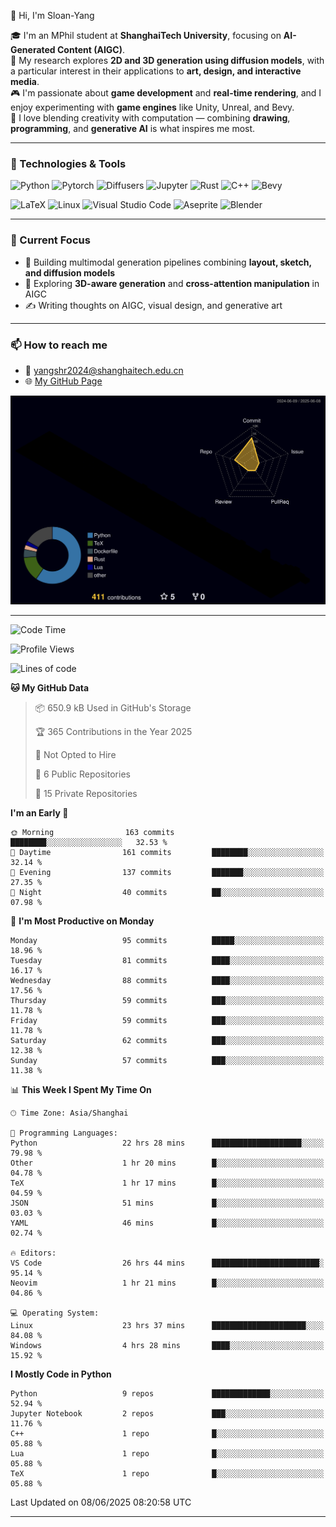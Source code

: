 👋 Hi, I'm Sloan-Yang

🎓 I'm an MPhil student at **ShanghaiTech University**, focusing on **AI-Generated Content (AIGC)**.  
🧠 My research explores **2D and 3D generation using diffusion models**, with a particular interest in their applications to **art, design, and interactive media**.  
🎮 I'm passionate about **game development** and **real-time rendering**, and I enjoy experimenting with **game engines** like Unity, Unreal, and Bevy.  
🎨 I love blending creativity with computation — combining **drawing**, **programming**, and **generative AI** is what inspires me most.

---

### 🧰 Technologies & Tools

![Python](https://img.shields.io/badge/python-%233776AB.svg?style=for-the-badge&logo=python&logoColor=white)
![Pytorch](https://img.shields.io/badge/pytorch-%23EE4C2C.svg?style=for-the-badge&logo=pytorch&logoColor=white)
![Diffusers](https://img.shields.io/badge/diffusers-HuggingFace-yellow?style=for-the-badge&logo=huggingface&logoColor=black)
![Jupyter](https://img.shields.io/badge/Jupyter-%23F37626.svg?style=for-the-badge&logo=Jupyter&logoColor=white)
![Rust](https://img.shields.io/badge/Rust-%23000000.svg?style=for-the-badge&logo=rust&logoColor=white)
![C++](https://img.shields.io/badge/C++-%2300599C.svg?style=for-the-badge&logo=c%2B%2B&logoColor=white)
![Bevy](https://img.shields.io/badge/Bevy-000000.svg?style=for-the-badge&logo=bevy&logoColor=white)

![LaTeX](https://img.shields.io/badge/LaTeX-47A141?style=for-the-badge&logo=latex&logoColor=white)
![Linux](https://img.shields.io/badge/Linux-FCC624?style=for-the-badge&logo=linux&logoColor=black)
![Visual Studio Code](https://img.shields.io/badge/VSCode-0078d7.svg?style=for-the-badge&logo=visual-studio-code&logoColor=white)
![Aseprite](https://img.shields.io/badge/Aseprite-FFFFFF?style=for-the-badge&logo=Aseprite&logoColor=%237D929E)
![Blender](https://img.shields.io/badge/Blender-F5792A?style=for-the-badge&logo=blender&logoColor=white)

---

### 🔭 Current Focus

- 🎨 Building multimodal generation pipelines combining **layout, sketch, and diffusion models**
- 🧪 Exploring **3D-aware generation** and **cross-attention manipulation** in AIGC
- ✍️ Writing thoughts on AIGC, visual design, and generative art

---

### 📫 How to reach me

- 📧 <a href="mailto:yangshr2024@shanghaitech.edu.cn">yangshr2024@shanghaitech.edu.cn</a>
- 🌐 [My GitHub Page](https://sloan-yang.github.io)  



![3D Profile](https://raw.githubusercontent.com/Sloan-Yang/Sloan-Yang/main/profile-3d-contrib/profile-night-rainbow.svg)

---


<!--START_SECTION:waka-->
![Code Time](http://img.shields.io/badge/Code%20Time-184%20hrs%2045%20mins-blue)

![Profile Views](http://img.shields.io/badge/Profile%20Views-20-blue)

![Lines of code](https://img.shields.io/badge/From%20Hello%20World%20I%27ve%20Written-1.9%20million%20lines%20of%20code-blue)

**🐱 My GitHub Data** 

> 📦 650.9 kB Used in GitHub's Storage 
 > 
> 🏆 365 Contributions in the Year 2025
 > 
> 🚫 Not Opted to Hire
 > 
> 📜 6 Public Repositories 
 > 
> 🔑 15 Private Repositories 
 > 
**I'm an Early 🐤** 

```text
🌞 Morning                163 commits         ████████░░░░░░░░░░░░░░░░░   32.53 % 
🌆 Daytime                161 commits         ████████░░░░░░░░░░░░░░░░░   32.14 % 
🌃 Evening                137 commits         ███████░░░░░░░░░░░░░░░░░░   27.35 % 
🌙 Night                  40 commits          ██░░░░░░░░░░░░░░░░░░░░░░░   07.98 % 
```
📅 **I'm Most Productive on Monday** 

```text
Monday                   95 commits          █████░░░░░░░░░░░░░░░░░░░░   18.96 % 
Tuesday                  81 commits          ████░░░░░░░░░░░░░░░░░░░░░   16.17 % 
Wednesday                88 commits          ████░░░░░░░░░░░░░░░░░░░░░   17.56 % 
Thursday                 59 commits          ███░░░░░░░░░░░░░░░░░░░░░░   11.78 % 
Friday                   59 commits          ███░░░░░░░░░░░░░░░░░░░░░░   11.78 % 
Saturday                 62 commits          ███░░░░░░░░░░░░░░░░░░░░░░   12.38 % 
Sunday                   57 commits          ███░░░░░░░░░░░░░░░░░░░░░░   11.38 % 
```


📊 **This Week I Spent My Time On** 

```text
🕑︎ Time Zone: Asia/Shanghai

💬 Programming Languages: 
Python                   22 hrs 28 mins      ████████████████████░░░░░   79.98 % 
Other                    1 hr 20 mins        █░░░░░░░░░░░░░░░░░░░░░░░░   04.78 % 
TeX                      1 hr 17 mins        █░░░░░░░░░░░░░░░░░░░░░░░░   04.59 % 
JSON                     51 mins             █░░░░░░░░░░░░░░░░░░░░░░░░   03.03 % 
YAML                     46 mins             █░░░░░░░░░░░░░░░░░░░░░░░░   02.74 % 

🔥 Editors: 
VS Code                  26 hrs 44 mins      ████████████████████████░   95.14 % 
Neovim                   1 hr 21 mins        █░░░░░░░░░░░░░░░░░░░░░░░░   04.86 % 

💻 Operating System: 
Linux                    23 hrs 37 mins      █████████████████████░░░░   84.08 % 
Windows                  4 hrs 28 mins       ████░░░░░░░░░░░░░░░░░░░░░   15.92 % 
```

**I Mostly Code in Python** 

```text
Python                   9 repos             █████████████░░░░░░░░░░░░   52.94 % 
Jupyter Notebook         2 repos             ███░░░░░░░░░░░░░░░░░░░░░░   11.76 % 
C++                      1 repo              █░░░░░░░░░░░░░░░░░░░░░░░░   05.88 % 
Lua                      1 repo              █░░░░░░░░░░░░░░░░░░░░░░░░   05.88 % 
TeX                      1 repo              █░░░░░░░░░░░░░░░░░░░░░░░░   05.88 % 
```




 Last Updated on 08/06/2025 08:20:58 UTC
<!--END_SECTION:waka-->

---





